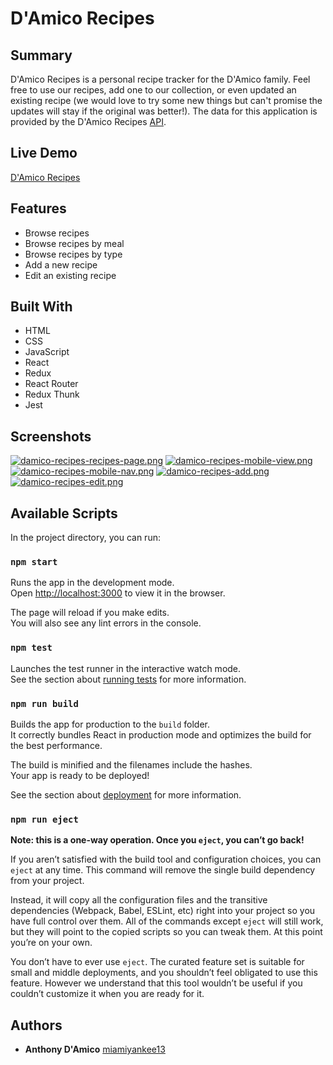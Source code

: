 # D'Amico Recipes

## Summary
D'Amico Recipes is a personal recipe tracker for the D'Amico family. Feel free to use our recipes, add one to our collection, or even updated an existing recipe (we would love to try some new things but can't promise the updates will stay if the original was better!). The data for this application is provided by the D'Amico Recipes [API](https://github.com/miamiyankee13/damico-recipes-api).

## Live Demo
[D'Amico Recipes](https://damico-recipes-client.herokuapp.com/)

## Features
* Browse recipes
* Browse recipes by meal
* Browse recipes by type
* Add a new recipe
* Edit an existing recipe

## Built With
* HTML
* CSS
* JavaScript
* React
* Redux
* React Router
* Redux Thunk
* Jest

## Screenshots
[![damico-recipes-recipes-page.png](https://i.postimg.cc/FK4hspKG/damico-recipes-recipes-page.png)](https://postimg.cc/4YBDWzVh)
[![damico-recipes-mobile-view.png](https://i.postimg.cc/5y6VkkP9/damico-recipes-mobile-view.png)](https://postimg.cc/bScWZLc4)
[![damico-recipes-mobile-nav.png](https://i.postimg.cc/d1WF6KjS/damico-recipes-mobile-nav.png)](https://postimg.cc/R6n2Cy8c)
[![damico-recipes-add.png](https://i.postimg.cc/fypN4jFc/damico-recipes-add.png)](https://postimg.cc/30X6mp3N)
[![damico-recipes-edit.png](https://i.postimg.cc/RCD9n4FW/damico-recipes-edit.png)](https://postimg.cc/0rDhTg7v)

## Available Scripts

In the project directory, you can run:

### `npm start`

Runs the app in the development mode.<br>
Open [http://localhost:3000](http://localhost:3000) to view it in the browser.

The page will reload if you make edits.<br>
You will also see any lint errors in the console.

### `npm test`

Launches the test runner in the interactive watch mode.<br>
See the section about [running tests](https://facebook.github.io/create-react-app/docs/running-tests) for more information.

### `npm run build`

Builds the app for production to the `build` folder.<br>
It correctly bundles React in production mode and optimizes the build for the best performance.

The build is minified and the filenames include the hashes.<br>
Your app is ready to be deployed!

See the section about [deployment](https://facebook.github.io/create-react-app/docs/deployment) for more information.

### `npm run eject`

**Note: this is a one-way operation. Once you `eject`, you can’t go back!**

If you aren’t satisfied with the build tool and configuration choices, you can `eject` at any time. This command will remove the single build dependency from your project.

Instead, it will copy all the configuration files and the transitive dependencies (Webpack, Babel, ESLint, etc) right into your project so you have full control over them. All of the commands except `eject` will still work, but they will point to the copied scripts so you can tweak them. At this point you’re on your own.

You don’t have to ever use `eject`. The curated feature set is suitable for small and middle deployments, and you shouldn’t feel obligated to use this feature. However we understand that this tool wouldn’t be useful if you couldn’t customize it when you are ready for it.

## Authors
* **Anthony D'Amico** [miamiyankee13](https://github.com/miamiyankee13)